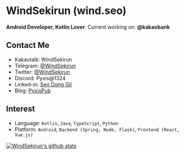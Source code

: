 # WindSekirun (wind.seo)
**Android Developer, Kotlin Lover**. Current working on: **@kakaobank**

## Contact Me
* Kakaotalk: WindSekirun
* Telegram: [@WindSekirun](https://t.me/windsekirun)
* Twitter: [@WindSekirun](https://twitter.com/WindSekirun/)
* Discord: Pyxis@1324
* Linked-in: [Seo Dong Gil](https://www.linkedin.com/in/windsekirun/)
* Blog: [PyxisPub](https://pyxispub.uzuki.live)

## Interest
* Language: `Kotlin`, `Java`, `TypeScript`, `Python`
* Platform: `Android`, `Backend (Spring, Node, Flask)`, `Frontend (React, Vue.js)`

[![WindSekirun's github stats](https://github-readme-stats.vercel.app/api?username=windsekirun)](https://github.com/anuraghazra/github-readme-stats)
